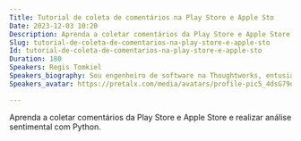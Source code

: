 ```yaml
---
Title: Tutorial de coleta de comentários na Play Store e Apple Sto
Date: 2023-12-03 10:20
Description: Aprenda a coletar comentários da Play Store e Apple Store e realizar análise sentimental com Python.
Slug: tutorial-de-coleta-de-comentarios-na-play-store-e-apple-sto
Id: tutorial-de-coleta-de-comentarios-na-play-store-e-apple-sto
Duration: 180
Speakers: Regis Tomkiel
Speakers_biography: Sou engenheiro de software na Thoughtworks, entusiasta de software livre e sistemas operacionais baseados em Unix. Além disso, sou criador de conteúdo sobre tecnologia e militante da causa animal.
Speakers_avatar: https://pretalx.com/media/avatars/profile-pic5_4dsG79q.png

---
```


Aprenda a coletar comentários da Play Store e Apple Store e realizar análise sentimental com Python.